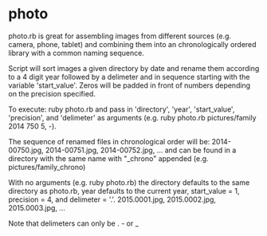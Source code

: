 # photo
photo.rb is great for assembling images from different sources (e.g. camera, phone, tablet) and combining them into an chronologically ordered library with a common naming sequence.

Script will sort images a given directory by date and rename them according to a 4 digit year followed by a delimeter and in sequence starting with the variable 'start_value'. Zeros will be padded in front of numbers depending on the precision specified.

To execute: ruby photo.rb
and pass in 'directory', 'year', 'start_value', 'precision', and 'delimeter' as arguments (e.g. ruby photo.rb pictures/family 2014 750 5, -).
  
The sequence of renamed files in chronological order will be:
2014-00750.jpg, 2014-00751.jpg, 2014-00752.jpg, ...
and can be found in a directory with the same name with "_chrono" appended
(e.g. pictures/family_chrono)
 
With no arguments (e.g. ruby photo.rb) the directory defaults to the same directory
as photo.rb, year defaults to the current year, start_value = 1, precision = 4,
and delimeter = '.'.
2015.0001.jpg, 2015.0002.jpg, 2015.0003.jpg, ...

Note that delimeters can only be . - or _
